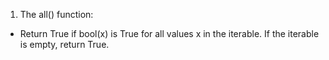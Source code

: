 1. The all() function:
- Return True if bool(x) is True for all values x in the iterable. If the iterable is empty, return True.
